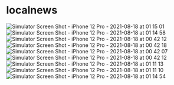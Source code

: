 # localnews
<!-- 
A new Flutter project.

## Getting Started

This project is a starting point for a Flutter application.

A few resources to get you started if this is your first Flutter project:

- [Lab: Write your first Flutter app](https://flutter.dev/docs/get-started/codelab)
- [Cookbook: Useful Flutter samples](https://flutter.dev/docs/cookbook)

For help getting started with Flutter, view our
[online documentation](https://flutter.dev/docs), which offers tutorials,
samples, guidance on mobile development, and a full API reference. -->
![Simulator Screen Shot - iPhone 12 Pro - 2021-08-18 at 01 15 01](https://user-images.githubusercontent.com/18269506/129796004-ef249795-0235-40bc-bfbc-9c1f7ac58712.png)
![Simulator Screen Shot - iPhone 12 Pro - 2021-08-18 at 01 14 58](https://user-images.githubusercontent.com/18269506/129796018-90c87d70-797b-4fe1-9d44-31bc487dec25.png)
![Simulator Screen Shot - iPhone 12 Pro - 2021-08-18 at 00 42 12](https://user-images.githubusercontent.com/18269506/129796026-2685b80c-8ebc-4795-b9fb-973a836ba551.png)
![Simulator Screen Shot - iPhone 12 Pro - 2021-08-18 at 00 42 18](https://user-images.githubusercontent.com/18269506/129796051-54d6b91b-e4c1-42be-94d9-b18af0b60a02.png)
![Simulator Screen Shot - iPhone 12 Pro - 2021-08-18 at 00 42 07](https://user-images.githubusercontent.com/18269506/129796063-4d5b8a69-3d12-43ef-90d3-97f9752e03f1.png)
![Simulator Screen Shot - iPhone 12 Pro - 2021-08-18 at 00 42 12](https://user-images.githubusercontent.com/18269506/129796067-ff30882b-3047-4ead-b50f-e4dd11031461.png)
![Simulator Screen Shot - iPhone 12 Pro - 2021-08-18 at 01 11 13](https://user-images.githubusercontent.com/18269506/129796074-b5f59ecc-b02c-476a-b5f9-9f49ed8f8927.png)
![Simulator Screen Shot - iPhone 12 Pro - 2021-08-18 at 01 11 10](https://user-images.githubusercontent.com/18269506/129796078-a7935f4f-9148-4572-998f-b828599ccf03.png)
![Simulator Screen Shot - iPhone 12 Pro - 2021-08-18 at 01 14 54](https://user-images.githubusercontent.com/18269506/129796090-d0cb2ced-0e87-40dc-9a84-57dba29ef162.png)

